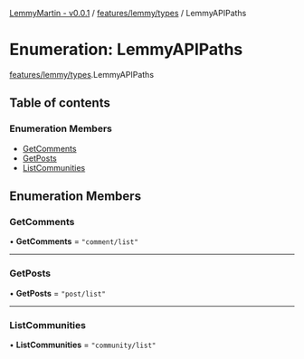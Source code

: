 [LemmyMartin - v0.0.1](../README.md) / [features/lemmy/types](../modules/features_lemmy_types.md) / LemmyAPIPaths

# Enumeration: LemmyAPIPaths

[features/lemmy/types](../modules/features_lemmy_types.md).LemmyAPIPaths

## Table of contents

### Enumeration Members

- [GetComments](features_lemmy_types.LemmyAPIPaths.md#getcomments)
- [GetPosts](features_lemmy_types.LemmyAPIPaths.md#getposts)
- [ListCommunities](features_lemmy_types.LemmyAPIPaths.md#listcommunities)

## Enumeration Members

### GetComments

• **GetComments** = ``"comment/list"``

___

### GetPosts

• **GetPosts** = ``"post/list"``

___

### ListCommunities

• **ListCommunities** = ``"community/list"``
